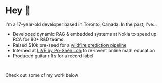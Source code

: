 # Hey 👋

I'm a 17-year-old developer based in Toronto, Canada. In the past, I've...
- Developed dynamic RAG & embedded systems at Nokia to speed up RCA for 80+ R&D teams
- Raised $10k pre-seed for a [wildfire prediction pipeline ](https://github.com/FireWatch-ai/fireWatch)
- Interned at [LIVE by Po-Shen Loh](https://live.poshenloh.com/stars) to re-invent online math education
- Produced guitar riffs for a record label

<!--[My Website](https://jindalchinmay.github.io/)-->
</br>

Check out some of my work below

<!--
[My Website!](https://jindalchinmay.github.io/)
</br>
[LIVE by Po-Shen Loh](https://live.poshenloh.com/stars)
#### Current and Past Roles 
<ul>
  <li>ML/AI @ Nokia</li>
  <li>Full Stack Engineer @ Crux Platforms</li>
  <li>Founding Engineer @ FireWatch</li>
</ul>

#### About Me 
- 🔭 Going deep into ML specifically deep learning
- 👩‍💻 I got into development through competitive programming
- 🔥 Raised $10k in pre-seed funding for FireWatch, a geospatial ML pipeline
- ♾️ I am an intern at [LIVE by Po-Shen Loh](https://live.poshenloh.com/stars)
- 😄 Pronouns: He/Him
- 🎸 Fun fact: I help produce guitar riffs for a record label

Check out some of my work below!
 
**angryraptor108/angryraptor108** is a ✨ _special_ ✨ repository because its `README.md` (this file) appears on your GitHub profile.

Here are some ideas to get you started:

- 🔭 I’m currently working on ...
- 🌱 I’m currently learning ...
- 👯 I’m looking to collaborate on ...
- 🤔 I’m looking for help with ...
- 💬 Ask me about ...
- 📫 How to reach me: ...
- 😄 Pronouns: ...
- ⚡ Fun fact: ...
-->
